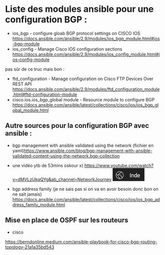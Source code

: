 # Liste des modules ansible pour une configuration BGP : 

- ios_bgp - configure gloab BGP protocol settings on CISCO IOS <https://docs.ansible.com/ansible/2.9/modules/ios_bgp_module.html#ios-bgp-module>
- ios_config - Manage Cisco IOS configuration sections <https://docs.ansible.com/ansible/2.9/modules/ios_config_module.html#ios-config-module>

pas sûr de ce truc mais bon :

- ftd_configuration - Manage configuration on Cisco FTP Devices Over REST API <https://docs.ansible.com/ansible/2.9/modules/ftd_configuration_module.html#ftd-configuration-module>
- cisco.ios.ios_bgp_global module - Resource module to configure BGP <https://docs.ansible.com/ansible/latest/collections/cisco/ios/ios_bgp_global_module.html>

## Autre sources pour la configuration BGP avec ansible :

- bgp management with ansible validated using the network (fichier en yaml)<https://www.ansible.com/blog/bgp-management-with-ansible-validated-content-using-the-network.bgp-collection>
- une vidéo ytb de 53mins oskour x( <https://www.youtube.com/watch?v=dMVLzUkqQYg&ab_channel=NetworkJourney> ![Chaîne youtube en Inde mdrr](./inde.png)

- bgp address family (je ne sais pas si on va en avoir besoin donc bon on ne sait jamais) <https://docs.ansible.com/ansible/latest/collections/cisco/ios/ios_bgp_address_family_module.html>

## Mise en place de OSPF sur les routeurs

- cisco

<https://berndonline.medium.com/ansible-playbook-for-cisco-bgp-routing-topology-21a1a35bd543>
